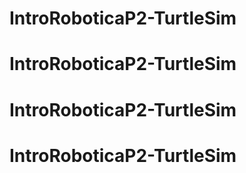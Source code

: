 # IntroRoboticaP2-TurtleSim
# IntroRoboticaP2-TurtleSim
# IntroRoboticaP2-TurtleSim
# IntroRoboticaP2-TurtleSim
